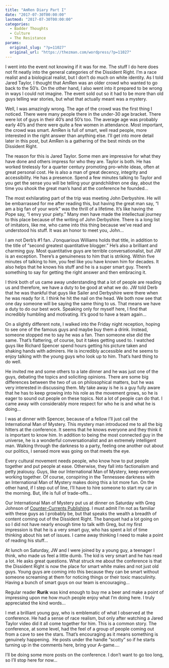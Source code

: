 ```yaml
---
title: "AmRen Diary Part I"
date: "2017-07-30T00:00:00"
lastmod: "2017-07-30T00:00:00"
categories:
  - Badder Thoughts
  - Culture
  - The Resistance
params:
  original_slug: "?p=11027"
  original_url: "https://thezman.com/wordpress/?p=11027"
---
```


I went into the event not knowing if it was for me. The stuff I do here
does not fit neatly into the general categories of the Dissident Right.
I’m a race realist and a biological realist, but I don’t do much on
white identity. As I told Jared Taylor, I thought that AmRen was an
older crowd who wanted to go back to the 50’s. On the other hand, I also
went into it prepared to be wrong in ways I could not imagine. The event
sold out so it had to be more than old guys telling war stories, but
what that actually meant was a mystery.

Well, I was amazingly wrong. The age of the crowd was the first thing I
noticed. There were many people there in the under-30 age bracket. There
were lot of guys in their 40’s and 50’s too. The average age was
probably early 40’s and there were quite a few women in attendance. Most
important, the crowd was smart. AmRen is full of smart, well read
people, more interested in the right answer than anything else. I’ll get
into more detail later in this post, but AmRen is a gathering of the
best minds on the Dissident Right.

The reason for this is Jared Taylor. Some men are impressive for what
they have done and others impress for who they are. Taylor is both. He
has worked tirelessly for a quarter century promoting pro-white ideas,
often at great personal cost. He is also a man of great decency,
integrity and accessibility. He has a presence. Spend a few minutes
talking to Taylor and you get the sense you will be telling your
grandchildren one day, about the time you shook the great man’s hand at
the conference he founded…

The most exhilarating part of the trip was meeting John Derbyshire. He
will be embarrassed for me after reading this, but having the great man
say, “I am a big fan of your work” was the thrill of a lifetime. It’s
like having the Pope say, “I envy your piety.” Many men have made the
intellectual journey to this place because of the writing of John
Derbyshire. There is a long list of imitators, like me, who came into
this thing because we’ve read and understood his stuff. It was an honor
to meet you, John…

I am not Derb’s \#1 fan. J’onquarious Williams holds that title, in
addition to the title of “second greatest quantitative blogger.” He’s
also a brilliant and charming guy. Most quantitative guys are terrible
conversationalist, but JW is an exception. There’s a genuineness to him
that is striking. Within five minutes of talking to him, you feel like
you have known him for decades. It also helps that he knows his stuff
and he is a super smart guy. There’s something to say for getting the
right answer and then embracing it.

I think both of us came away understanding that a lot of people are
reading us and therefore, we have a duty to be good at what we do. JW
told Derb that he was thankful that guys like Sailer and Derbyshire were
there when he was ready for it. I think he hit the nail on the head. We
both now see that one day someone will be saying the same thing to us.
That means we have a duty to do our best work. Speaking only for myself
here, I find that incredibly humbling and motivating. It’s good to have
a team again…

On a slightly different note, I walked into the Friday night reception,
hoping to see one of the famous guys and maybe buy them a drink.
Instead, someone stopped me to say he was a fan. Then someone else did
the same. That’s flattering, of course, but it takes getting used to. I
watched guys like Richard Spencer spend hours getting his picture taken
and shaking hands with admirers. He is incredibly accessible and he
seems to enjoy talking with the young guys who look up to him. That’s
hard thing to do well.

He invited me and some others to a late dinner and he was just one of
the guys, debating the topics and soliciting opinions. There are some
big differences between the two of us on philosophical matters, but he
was very interested in discussing them. My take away is he is a guy
fully aware that he has to keep growing into his role as the movement
grows, so he is eager to sound out people on these topics. Not a lot of
people can do that. I came away with considerably more respect for who
he is and what he is doing…

I was at dinner with Spencer, because of a fellow I’ll just call the
International Man of Mystery. This mystery man introduced me to all the
big hitters at the conference. It seems that he knows everyone and they
think it is important to know him. In addition to being the most
connected guy in the universe, he is a wonderful conversationalist and
an extremely intelligent man. Walking through the darkness to a party,
feeling one another out about our politics, I sensed more was going on
that meets the eye.

Every cultural movement needs people, who know how to put people
together and put people at ease. Otherwise, they fall into factionalism
and petty jealousy. Guys, like our International Man of Mystery, keep
everyone working together. Of course, conspiring in the Tennessee
darkness with an International Man of Mystery makes doing this a lot
more fun. On the other hand, if I step out of line, I’ll have to hire
someone to start my car in the morning. But, life is full of trade-offs…

Our International Man of Mystery put us at dinner on Saturday with Greg
Johnson of [Counter-Currents
Publishing](https://www.counter-currents.com/). I must admit I’m not as
familiar with these guys as I probably be, but that speaks the wealth a
breadth of content coming out of the Dissident Right. The banquet had a
lot going on so I did not have nearly enough time to talk with Greg, but
my first impression is that he is a very smart guy, who has spent a lot
of time thinking about his set of issues. I came away thinking I need to
make a point of reading his stuff…

At lunch on Saturday, JW and I were joined by a young guy, a teenager I
think, who made us feel a little dumb. The kid is very smart and he has
read a lot. He asks great questions. What struck me about the conference
is that the Dissident Right is now the place for smart white males and
not just old guys. Young guys are coming into this because they can be
smart without someone screaming at them for noticing things or their
toxic masculinity. Having a bunch of smart guys on our team is
encouraging…

Regular reader **Rurik** was kind enough to buy me a beer and make a
point of impressing upon me how much people enjoy what I’m doing here. I
truly appreciated the kind words…

I met a brilliant young guy, who is emblematic of what I observed at the
conference. He had a sense of race realism, but only after watching a
Jared Taylor video did it all come together for him. This is a common
story. The conference, at some level, had the feel of a group of people
coming out from a cave to see the stars. That’s encouraging as it means
something is genuinely happening.  He posts under the handle “scotty” so
if he starts turning up in the comments here, bring your A-game….

I’ll be doing some more posts on the conference. I don’t want to go too
long, so I’ll stop here for now…
